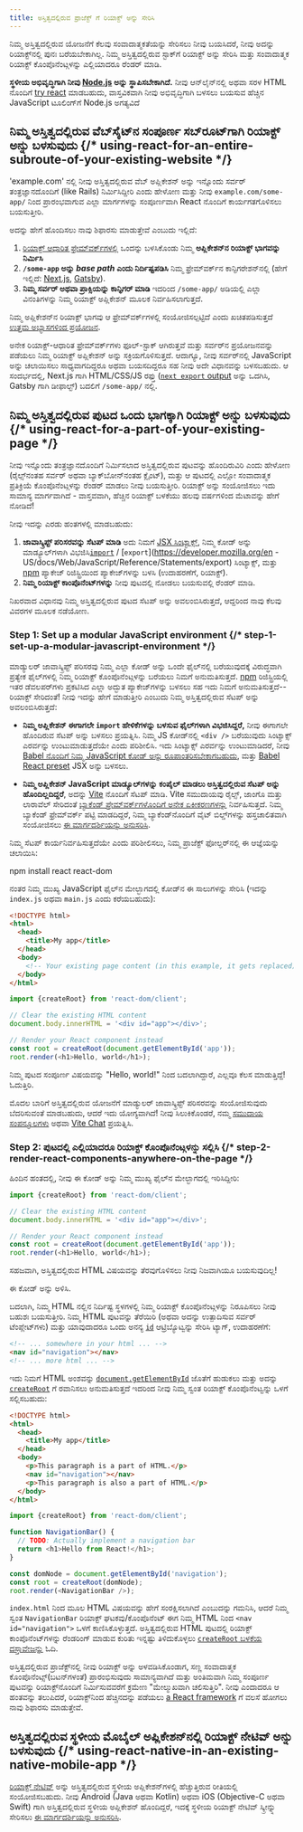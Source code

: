 ```yaml
---
title: ಅಸ್ತಿತ್ವದಲ್ಲಿರುವ ಪ್ರಾಜೆಕ್ಟ್ ಗೆ ರಿಯಾಕ್ಟ್ ಅನ್ನು ಸೇರಿಸಿ
---
```


<Intro>

ನಿಮ್ಮ ಅಸ್ತಿತ್ವದಲ್ಲಿರುವ ಯೋಜನೆಗೆ ಕೆಲವು ಸಂವಾದಾತ್ಮಕತೆಯನ್ನು ಸೇರಿಸಲು ನೀವು ಬಯಸಿದರೆ, ನೀವು ಅದನ್ನು ರಿಯಾಕ್ಟ್‌ನಲ್ಲಿ ಪುನಃ ಬರೆಯಬೇಕಾಗಿಲ್ಲ. ನಿಮ್ಮ ಅಸ್ತಿತ್ವದಲ್ಲಿರುವ ಸ್ಟಾಕ್‌ಗೆ ರಿಯಾಕ್ಟ್ ಅನ್ನು ಸೇರಿಸಿ ಮತ್ತು ಸಂವಾದಾತ್ಮಕ ರಿಯಾಕ್ಟ್ ಕೊಂಪೊನೆಂಟ್ಗಳನ್ನು ಎಲ್ಲಿಯಾದರೂ ರೆಂಡರ್ ಮಾಡಿ.

</Intro>

<Note>

**ಸ್ಥಳೀಯ ಅಭಿವೃದ್ಧಿಗಾಗಿ ನೀವು [Node.js](https://nodejs.org/en/) ಅನ್ನು ಸ್ಥಾಪಿಸಬೇಕಾಗಿದೆ.** ನೀವು ಆನ್‌ಲೈನ್‌ನಲ್ಲಿ ಅಥವಾ ಸರಳ HTML ನೊಂದಿಗೆ [try react](/learn/installation#try-react) ಮಾಡಬಹುದು, ವಾಸ್ತವಿಕವಾಗಿ ನೀವು ಅಭಿವೃದ್ಧಿಗಾಗಿ ಬಳಸಲು ಬಯಸುವ ಹೆಚ್ಚಿನ JavaScript ಟೂಲಿಂಗ್‌ಗೆ Node.js ಅಗತ್ಯವಿದೆ

</Note>

## ನಿಮ್ಮ ಅಸ್ತಿತ್ವದಲ್ಲಿರುವ ವೆಬ್‌ಸೈಟ್‌ನ ಸಂಪೂರ್ಣ ಸಬ್‌ರೂಟ್‌ಗಾಗಿ ರಿಯಾಕ್ಟ್ ಅನ್ನು ಬಳಸುವುದು {/* using-react-for-an-entire-subroute-of-your-existing-website */}

'example.com' ನಲ್ಲಿ ನೀವು ಅಸ್ತಿತ್ವದಲ್ಲಿರುವ ವೆಬ್ ಅಪ್ಲಿಕೇಶನ್ ಅನ್ನು ಇನ್ನೊಂದು ಸರ್ವರ್ ತಂತ್ರಜ್ಞಾನದೊಂದಿಗೆ (like Rails) ನಿರ್ಮಿಸಿದ್ದೀರಿ ಎಂದು ಹೇಳೋಣ ಮತ್ತು ನೀವು `example.com/some-app/` ನಿಂದ ಪ್ರಾರಂಭವಾಗುವ ಎಲ್ಲಾ ಮಾರ್ಗಗಳನ್ನು ಸಂಪೂರ್ಣವಾಗಿ React ನೊಂದಿಗೆ ಕಾರ್ಯಗತಗೊಳಿಸಲು ಬಯಸುತ್ತೀರಿ.

ಅದನ್ನು ಹೇಗೆ ಹೊಂದಿಸಲು ನಾವು ಶಿಫಾರಸು ಮಾಡುತ್ತೇವೆ ಎಂಬುದು ಇಲ್ಲಿದೆ:

1. [ರಿಯಾಕ್ಟ್ ಆಧಾರಿತ ಫ್ರೇಮ್‌ವರ್ಕ್‌ಗಳಲ್ಲಿ](/learn/start-a-new-react-project) ಒಂದನ್ನು ಬಳಸಿಕೊಂಡು ನಿಮ್ಮ **ಅಪ್ಲಿಕೇಶನ್‌ನ ರಿಯಾಕ್ಟ್ ಭಾಗವನ್ನು ನಿರ್ಮಿಸಿ**
2. **`/some-app` ಅನ್ನು _base path_ ಎಂದು ನಿರ್ದಿಷ್ಟಪಡಿಸಿ** ನಿಮ್ಮ ಫ್ರೇಮ್‌ವರ್ಕ್‌ನ ಕಾನ್ಫಿಗರೇಶನ್‌ನಲ್ಲಿ (ಹೇಗೆ ಇಲ್ಲಿದೆ: [Next.js](https://nextjs.org/docs/api-reference/next.config.js/basepath), [Gatsby](https://www.gatsbyjs.com/docs/how-to/previews-deploys-hosting/path-prefix/)).
3. **ನಿಮ್ಮ ಸರ್ವರ್ ಅಥವಾ ಪ್ರಾಕ್ಸಿಯನ್ನು ಕಾನ್ಫಿಗರ್ ಮಾಡಿ** ಇದರಿಂದ `/some-app/` ಅಡಿಯಲ್ಲಿ ಎಲ್ಲಾ ವಿನಂತಿಗಳನ್ನು ನಿಮ್ಮ ರಿಯಾಕ್ಟ್ ಅಪ್ಲಿಕೇಶನ್ ಮೂಲಕ ನಿರ್ವಹಿಸಲಾಗುತ್ತದೆ.

ನಿಮ್ಮ ಅಪ್ಲಿಕೇಶನ್‌ನ ರಿಯಾಕ್ಟ್ ಭಾಗವು ಆ ಫ್ರೇಮ್‌ವರ್ಕ್‌ಗಳಲ್ಲಿ ಸಂಯೋಜಿಸಲ್ಪಟ್ಟಿದೆ ಎಂದು ಖಚಿತಪಡಿಸುತ್ತದೆ [ಉತ್ತಮ ಅಭ್ಯಾಸಗಳಿಂದ ಪ್ರಯೋಜನ](/learn/start-a-new-react-project#can-i-use-react-without-a-framework).

ಅನೇಕ ರಿಯಾಕ್ಟ್-ಆಧಾರಿತ ಫ್ರೇಮ್‌ವರ್ಕ್‌ಗಳು ಫೂಲ್‍-ಸ್ಟಾಕ್ ಆಗಿರುತ್ತವೆ ಮತ್ತು ಸರ್ವರ್‌ನ ಪ್ರಯೋಜನವನ್ನು ಪಡೆಯಲು ನಿಮ್ಮ ರಿಯಾಕ್ಟ್ ಅಪ್ಲಿಕೇಶನ್ ಅನ್ನು ಸಕ್ರಿಯಗೊಳಿಸುತ್ತದೆ. ಆದಾಗ್ಯೂ, ನೀವು ಸರ್ವರ್‌ನಲ್ಲಿ JavaScript ಅನ್ನು ಚಲಾಯಿಸಲು ಸಾಧ್ಯವಾಗದಿದ್ದರೂ ಅಥವಾ ಬಯಸದಿದ್ದರೂ ಸಹ ನೀವು ಅದೇ ವಿಧಾನವನ್ನು ಬಳಸಬಹುದು. ಆ ಸಂದರ್ಭದಲ್ಲಿ, Next.js ಗಾಗಿ HTML/CSS/JS ರಫ್ತು ([`next export` output](https://nextjs.org/docs/advanced-features/static-html-export) ಅನ್ನು ಒದಗಿಸಿ, Gatsby ಗಾಗಿ ಡೀಫಾಲ್ಟ್) ಬದಲಿಗೆ `/some-app/` ನಲ್ಲಿ.

## ನಿಮ್ಮ ಅಸ್ತಿತ್ವದಲ್ಲಿರುವ ಪುಟದ ಒಂದು ಭಾಗಕ್ಕಾಗಿ ರಿಯಾಕ್ಟ್ ಅನ್ನು ಬಳಸುವುದು {/* using-react-for-a-part-of-your-existing-page */}

ನೀವು ಇನ್ನೊಂದು ತಂತ್ರಜ್ಞಾನದೊಂದಿಗೆ ನಿರ್ಮಿಸಲಾದ ಅಸ್ತಿತ್ವದಲ್ಲಿರುವ ಪುಟವನ್ನು ಹೊಂದಿರುವಿರಿ ಎಂದು ಹೇಳೋಣ (ರೈಲ್ಸ್‌ನಂತಹ ಸರ್ವರ್ ಅಥವಾ ಬ್ಯಾಕ್‌ಬೋನ್‌ನಂತಹ ಕ್ಲೈಂಟ್), ಮತ್ತು ಆ ಪುಟದಲ್ಲಿ ಎಲ್ಲೋ ಸಂವಾದಾತ್ಮಕ ಪ್ರತಿಕ್ರಿಯೆ ಕೊಂಪೊನೆಂಟ್ಗಳನ್ನು ರೆಂಡರ್ ಮಾಡಲು ನೀವು ಬಯಸುತ್ತೀರಿ. ರಿಯಾಕ್ಟ್ ಅನ್ನು ಸಂಯೋಜಿಸಲು ಇದು ಸಾಮಾನ್ಯ ಮಾರ್ಗವಾಗಿದೆ - ವಾಸ್ತವವಾಗಿ, ಹೆಚ್ಚಿನ ರಿಯಾಕ್ಟ್ ಬಳಕೆಯು ಹಲವು ವರ್ಷಗಳಿಂದ ಮೆಟಾವನ್ನು ಹೇಗೆ ನೋಡಿದೆ!

ನೀವು ಇದನ್ನು ಎರಡು ಹಂತಗಳಲ್ಲಿ ಮಾಡಬಹುದು:

1. **ಜಾವಾಸ್ಕ್ರಿಪ್ಟ್ ಪರಿಸರವನ್ನು ಸೆಟಪ್ ಮಾಡಿ** ಅದು ನಿಮಗೆ [JSX ಸಿಂಟ್ಯಾಕ್ಸ್](/Learn/writing-markup-with-jsx), ನಿಮ್ಮ ಕೋಡ್ ಅನ್ನು ಮಾಡ್ಯೂಲ್‌ಗಳಾಗಿ ವಿಭಜಿಸಿ[`import`](https://developer.mozilla.org/en-US/docs/Web/JavaScript/Reference/Statements/import) / [`export`](https://developer.mozilla.org/en -US/docs/Web/JavaScript/Reference/Statements/export) ಸಿಂಟ್ಯಾಕ್ಸ್, ಮತ್ತು [npm](https://www.npmjs.com/) ಪ್ಯಾಕೇಜ್ ರಿಜಿಸ್ಟ್ರಿಯಿಂದ ಪ್ಯಾಕೇಜ್‌ಗಳನ್ನು ಬಳಸಿ (ಉದಾಹರಣೆಗೆ, ರಿಯಾಕ್ಟ್).
2. **ನಿಮ್ಮ ರಿಯಾಕ್ಟ್ ಕಾಂಪೊನೆಂಟ್‌ಗಳನ್ನು** ನೀವು ಪುಟದಲ್ಲಿ ನೋಡಲು ಬಯಸುವಲ್ಲಿ ರೆಂಡರ್ ಮಾಡಿ.

ನಿಖರವಾದ ವಿಧಾನವು ನಿಮ್ಮ ಅಸ್ತಿತ್ವದಲ್ಲಿರುವ ಪುಟದ ಸೆಟಪ್ ಅನ್ನು ಅವಲಂಬಿಸಿರುತ್ತದೆ, ಆದ್ದರಿಂದ ನಾವು ಕೆಲವು ವಿವರಗಳ ಮೂಲಕ ನಡೆಯೋಣ.

### Step 1: Set up a modular JavaScript environment {/* step-1-set-up-a-modular-javascript-environment */}

ಮಾಡ್ಯುಲರ್ ಜಾವಾಸ್ಕ್ರಿಪ್ಟ್ ಪರಿಸರವು ನಿಮ್ಮ ಎಲ್ಲಾ ಕೋಡ್ ಅನ್ನು ಒಂದೇ ಫೈಲ್‌ನಲ್ಲಿ ಬರೆಯುವುದಕ್ಕೆ ವಿರುದ್ಧವಾಗಿ ಪ್ರತ್ಯೇಕ ಫೈಲ್‌ಗಳಲ್ಲಿ ನಿಮ್ಮ ರಿಯಾಕ್ಟ್ ಕೊಂಪೊನೆಂಟ್ಗಳನ್ನು ಬರೆಯಲು ನಿಮಗೆ ಅನುಮತಿಸುತ್ತದೆ. [npm](https://www.npmjs.com/) ರಿಜಿಸ್ಟ್ರಿಯಲ್ಲಿ ಇತರ ಡೆವಲಪರ್‌ಗಳು ಪ್ರಕಟಿಸಿದ ಎಲ್ಲಾ ಅದ್ಭುತ ಪ್ಯಾಕೇಜ್‌ಗಳನ್ನು ಬಳಸಲು ಸಹ ಇದು ನಿಮಗೆ ಅನುಮತಿಸುತ್ತದೆ--ರಿಯಾಕ್ಟ್ ಸೇರಿದಂತೆ! ನೀವು ಇದನ್ನು ಹೇಗೆ ಮಾಡುತ್ತೀರಿ ಎಂಬುದು ನಿಮ್ಮ ಅಸ್ತಿತ್ವದಲ್ಲಿರುವ ಸೆಟಪ್ ಅನ್ನು ಅವಲಂಬಿಸಿರುತ್ತದೆ:

- **ನಿಮ್ಮ ಅಪ್ಲಿಕೇಶನ್ ಈಗಾಗಲೇ `import` ಹೇಳಿಕೆಗಳನ್ನು ಬಳಸುವ ಫೈಲ್‌ಗಳಾಗಿ ವಿಭಜಿಸಿದ್ದರೆ,** ನೀವು ಈಗಾಗಲೇ ಹೊಂದಿರುವ ಸೆಟಪ್ ಅನ್ನು ಬಳಸಲು ಪ್ರಯತ್ನಿಸಿ. ನಿಮ್ಮ JS ಕೋಡ್‌ನಲ್ಲಿ `<div />` ಬರೆಯುವುದು ಸಿಂಟ್ಯಾಕ್ಸ್ ಎರರ್ವನ್ನು ಉಂಟುಮಾಡುತ್ತದೆಯೇ ಎಂದು ಪರಿಶೀಲಿಸಿ. ಇದು ಸಿಂಟ್ಯಾಕ್ಸ್ ಎರರ್ವನ್ನು ಉಂಟುಮಾಡಿದರೆ, ನೀವು [Babel ನೊಂದಿಗೆ ನಿಮ್ಮ JavaScript ಕೋಡ್ ಅನ್ನು ರೂಪಾಂತರಿಸಬೇಕಾಗಬಹುದು](https://babeljs.io/setup), ಮತ್ತು [Babel React preset](https://babeljs.io/docs/babel-preset-react) JSX ಅನ್ನು ಬಳಸಲು.

- **ನಿಮ್ಮ ಅಪ್ಲಿಕೇಶನ್ JavaScript ಮಾಡ್ಯೂಲ್‌ಗಳನ್ನು ಕಂಪೈಲ್ ಮಾಡಲು ಅಸ್ತಿತ್ವದಲ್ಲಿರುವ ಸೆಟಪ್ ಅನ್ನು ಹೊಂದಿಲ್ಲದಿದ್ದರೆ**, ಅದನ್ನು [Vite](https://vitejs.dev/) ನೊಂದಿಗೆ ಸೆಟಪ್ ಮಾಡಿ. Vite ಸಮುದಾಯವು ರೈಲ್ಸ್, ಜಾಂಗೊ ಮತ್ತು ಲಾರಾವೆಲ್ ಸೇರಿದಂತೆ [ಬ್ಯಾಕೆಂಡ್ ಫ್ರೇಮ್‌ವರ್ಕ್‌ಗಳೊಂದಿಗೆ ಅನೇಕ ಏಕೀಕರಣಗಳನ್ನು](https://github.com/vitejs/awesome-vite#integrations-with-backends) ನಿರ್ವಹಿಸುತ್ತದೆ. ನಿಮ್ಮ ಬ್ಯಾಕೆಂಡ್ ಫ್ರೇಮ್‌ವರ್ಕ್ ಪಟ್ಟಿ ಮಾಡದಿದ್ದರೆ, ನಿಮ್ಮ ಬ್ಯಾಕೆಂಡ್‌ನೊಂದಿಗೆ ವೈಟ್ ಬಿಲ್ಡ್‌ಗಳನ್ನು ಹಸ್ತಚಾಲಿತವಾಗಿ ಸಂಯೋಜಿಸಲು [ಈ ಮಾರ್ಗದರ್ಶಿಯನ್ನು ಅನುಸರಿಸಿ](https://vitejs.dev/guide/backend-integration.html).

ನಿಮ್ಮ ಸೆಟಪ್ ಕಾರ್ಯನಿರ್ವಹಿಸುತ್ತದೆಯೇ ಎಂದು ಪರಿಶೀಲಿಸಲು, ನಿಮ್ಮ ಪ್ರಾಜೆಕ್ಟ್ ಫೋಲ್ಡರ್‌ನಲ್ಲಿ ಈ ಆಜ್ಞೆಯನ್ನು ಚಲಾಯಿಸಿ:

<TerminalBlock>npm install react react-dom</TerminalBlock>

ನಂತರ ನಿಮ್ಮ ಮುಖ್ಯ JavaScript ಫೈಲ್‌ನ ಮೇಲ್ಭಾಗದಲ್ಲಿ ಕೋಡ್‌ನ ಈ ಸಾಲುಗಳನ್ನು ಸೇರಿಸಿ (ಇದನ್ನು `index.js` ಅಥವಾ `main.js` ಎಂದು ಕರೆಯಬಹುದು):

<Sandpack>

```html index.html hidden
<!DOCTYPE html>
<html>
  <head>
    <title>My app</title>
  </head>
  <body>
    <!-- Your existing page content (in this example, it gets replaced) -->
  </body>
</html>
```

```js src/index.js active
import {createRoot} from 'react-dom/client';

// Clear the existing HTML content
document.body.innerHTML = '<div id="app"></div>';

// Render your React component instead
const root = createRoot(document.getElementById('app'));
root.render(<h1>Hello, world</h1>);
```

</Sandpack>

ನಿಮ್ಮ ಪುಟದ ಸಂಪೂರ್ಣ ವಿಷಯವನ್ನು "Hello, world!" ನಿಂದ ಬದಲಾಗಿದ್ದಾರೆ, ಎಲ್ಲವೂ ಕೆಲಸ ಮಾಡುತ್ತಿದ್ದೆ! ಓದುತ್ತಿರಿ.

<Note>

ಮೊದಲ ಬಾರಿಗೆ ಅಸ್ತಿತ್ವದಲ್ಲಿರುವ ಯೋಜನೆಗೆ ಮಾಡ್ಯುಲರ್ ಜಾವಾಸ್ಕ್ರಿಪ್ಟ್ ಪರಿಸರವನ್ನು ಸಂಯೋಜಿಸುವುದು ಬೆದರಿಸುವಂತೆ ಮಾಡಬಹುದು, ಆದರೆ ಇದು ಯೋಗ್ಯವಾಗಿದೆ! ನೀವು ಸಿಲುಕಿಕೊಂಡರೆ, ನಮ್ಮ [ಸಮುದಾಯ ಸಂಪನ್ಮೂಲಗಳು](/community) ಅಥವಾ [Vite Chat](https://chat.vitejs.dev/) ಪ್ರಯತ್ನಿಸಿ.

</Note>

### Step 2: ಪುಟದಲ್ಲಿ ಎಲ್ಲಿಯಾದರೂ ರಿಯಾಕ್ಟ್ ಕೊಂಪೊನೆಂಟ್ಗಳನ್ನು ಸಲ್ಲಿಸಿ {/* step-2-render-react-components-anywhere-on-the-page */}

ಹಿಂದಿನ ಹಂತದಲ್ಲಿ, ನೀವು ಈ ಕೋಡ್ ಅನ್ನು ನಿಮ್ಮ ಮುಖ್ಯ ಫೈಲ್‌ನ ಮೇಲ್ಭಾಗದಲ್ಲಿ ಇರಿಸಿದ್ದೀರಿ:

```js
import {createRoot} from 'react-dom/client';

// Clear the existing HTML content
document.body.innerHTML = '<div id="app"></div>';

// Render your React component instead
const root = createRoot(document.getElementById('app'));
root.render(<h1>Hello, world</h1>);
```

ಸಹಜವಾಗಿ, ಅಸ್ತಿತ್ವದಲ್ಲಿರುವ HTML ವಿಷಯವನ್ನು ತೆರವುಗೊಳಿಸಲು ನೀವು ನಿಜವಾಗಿಯೂ ಬಯಸುವುದಿಲ್ಲ!

ಈ ಕೋಡ್ ಅನ್ನು ಅಳಿಸಿ.

ಬದಲಾಗಿ, ನಿಮ್ಮ HTML ನಲ್ಲಿನ ನಿರ್ದಿಷ್ಟ ಸ್ಥಳಗಳಲ್ಲಿ ನಿಮ್ಮ ರಿಯಾಕ್ಟ್ ಕೊಂಪೊನೆಂಟ್ಗಳನ್ನು ನಿರೂಪಿಸಲು ನೀವು ಬಹುಶಃ ಬಯಸುತ್ತೀರಿ. ನಿಮ್ಮ HTML ಪುಟವನ್ನು ತೆರೆಯಿರಿ (ಅಥವಾ ಅದನ್ನು ಉತ್ಪಾದಿಸುವ ಸರ್ವರ್ ಟೆಂಪ್ಲೇಟ್‌ಗಳು) ಮತ್ತು ಯಾವುದಾದರೂ ಒಂದು ಅನನ್ಯ [`id`](https://developer.mozilla.org/en-US/docs/Web/HTML/Global_attributes/id) ಆಟ್ರಿಬ್ಯೊಟ್ವನ್ನು ಸೇರಿಸಿ ಟ್ಯಾಗ್, ಉದಾಹರಣೆಗೆ:

```html
<!-- ... somewhere in your html ... -->
<nav id="navigation"></nav>
<!-- ... more html ... -->
```

ಇದು ನಿಮಗೆ HTML ಅಂಶವನ್ನು [`document.getElementById`](https://developer.mozilla.org/en-US/docs/Web/API/Document/getElementById) ಜೊತೆಗೆ ಹುಡುಕಲು ಮತ್ತು ಅದನ್ನು [`createRoot`](/reference/react-dom/client/createRoot) ಗೆ ರವಾನಿಸಲು ಅನುಮತಿಸುತ್ತದೆ ಇದರಿಂದ ನೀವು ನಿಮ್ಮ ಸ್ವಂತ ರಿಯಾಕ್ಟ್ ಕೊಂಪೊನೆಂಟ್ವನ್ನು ಒಳಗೆ ಸಲ್ಲಿಸಬಹುದು:

<Sandpack>

```html index.html
<!DOCTYPE html>
<html>
  <head>
    <title>My app</title>
  </head>
  <body>
    <p>This paragraph is a part of HTML.</p>
    <nav id="navigation"></nav>
    <p>This paragraph is also a part of HTML.</p>
  </body>
</html>
```

```js src/index.js active
import {createRoot} from 'react-dom/client';

function NavigationBar() {
  // TODO: Actually implement a navigation bar
  return <h1>Hello from React!</h1>;
}

const domNode = document.getElementById('navigation');
const root = createRoot(domNode);
root.render(<NavigationBar />);
```

</Sandpack>

`index.html` ನಿಂದ ಮೂಲ HTML ವಿಷಯವನ್ನು ಹೇಗೆ ಸಂರಕ್ಷಿಸಲಾಗಿದೆ ಎಂಬುದನ್ನು ಗಮನಿಸಿ, ಆದರೆ ನಿಮ್ಮ ಸ್ವಂತ `NavigationBar` ರಿಯಾಕ್ಟ್ ಘಟಕವು/ಕೊಂಪೊನೆಂಟ್ ಈಗ ನಿಮ್ಮ HTML ನಿಂದ `<nav id="navigation">` ಒಳಗೆ ಕಾಣಿಸಿಕೊಳ್ಳುತ್ತದೆ. ಅಸ್ತಿತ್ವದಲ್ಲಿರುವ HTML ಪುಟದಲ್ಲಿ ರಿಯಾಕ್ಟ್ ಕಾಂಪೊನೆಂಟ್‌ಗಳನ್ನು ರೆಂಡರಿಂಗ್ ಮಾಡುವ ಕುರಿತು ಇನ್ನಷ್ಟು ತಿಳಿದುಕೊಳ್ಳಲು [`createRoot` ಬಳಕೆಯ ದಸ್ತಾವೇಜನ್ನು](/reference/react-dom/client/createRoot#rendering-a-page-partially-built-with-react) ಓದಿ.

ಅಸ್ತಿತ್ವದಲ್ಲಿರುವ ಪ್ರಾಜೆಕ್ಟ್‌ನಲ್ಲಿ ನೀವು ರಿಯಾಕ್ಟ್ ಅನ್ನು ಅಳವಡಿಸಿಕೊಂಡಾಗ, ಸಣ್ಣ ಸಂವಾದಾತ್ಮಕ ಕೊಂಪೊನೆಂಟ್ಸ್(ಬಟನ್‌ಗಳಂತೆ) ಪ್ರಾರಂಭಿಸುವುದು ಸಾಮಾನ್ಯವಾಗಿದೆ ಮತ್ತು ಅಂತಿಮವಾಗಿ ನಿಮ್ಮ ಸಂಪೂರ್ಣ ಪುಟವನ್ನು ರಿಯಾಕ್ಟ್‌ನೊಂದಿಗೆ ನಿರ್ಮಿಸುವವರೆಗೆ ಕ್ರಮೇಣ "ಮೇಲ್ಮುಖವಾಗಿ ಚಲಿಸುತ್ತಿರಿ". ನೀವು ಎಂದಾದರೂ ಆ ಹಂತವನ್ನು ತಲುಪಿದರೆ, ರಿಯಾಕ್ಟ್‌ನಿಂದ ಹೆಚ್ಚಿನದನ್ನು ಪಡೆಯಲು [a React framework](/learn/start-a-new-react-project) ಗೆ ವಲಸೆ ಹೋಗಲು ನಾವು ಶಿಫಾರಸು ಮಾಡುತ್ತೇವೆ.

## ಅಸ್ತಿತ್ವದಲ್ಲಿರುವ ಸ್ಥಳೀಯ ಮೊಬೈಲ್ ಅಪ್ಲಿಕೇಶನ್‌ನಲ್ಲಿ ರಿಯಾಕ್ಟ್ ನೇಟಿವ್ ಅನ್ನು ಬಳಸುವುದು {/* using-react-native-in-an-existing-native-mobile-app */}

[ರಿಯಾಕ್ಟ್ ನೇಟಿವ್](https://reactnative.dev/) ಅನ್ನು ಅಸ್ತಿತ್ವದಲ್ಲಿರುವ ಸ್ಥಳೀಯ ಅಪ್ಲಿಕೇಶನ್‌ಗಳಲ್ಲಿ ಹೆಚ್ಚುತ್ತಿರುವ ರೀತಿಯಲ್ಲಿ ಸಂಯೋಜಿಸಬಹುದು. ನೀವು Android (Java ಅಥವಾ Kotlin) ಅಥವಾ iOS (Objective-C ಅಥವಾ Swift) ಗಾಗಿ ಅಸ್ತಿತ್ವದಲ್ಲಿರುವ ಸ್ಥಳೀಯ ಅಪ್ಲಿಕೇಶನ್ ಹೊಂದಿದ್ದರೆ, ಇದಕ್ಕೆ ಸ್ಥಳೀಯ ರಿಯಾಕ್ಟ್ ನೇಟಿವ್ ಸ್ಕ್ರೀನ್ನ್ನು ಸೇರಿಸಲು [ಈ ಮಾರ್ಗದರ್ಶಿಯನ್ನು ಅನುಸರಿಸಿ](https://reactnative.dev/docs/integration-with-existing-apps).